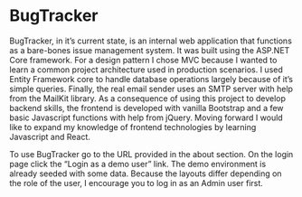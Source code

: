 # BugTracker

BugTracker, in it’s current state, is an internal web application that functions as a bare-bones issue management system. It was built using the ASP.NET Core framework. For a design pattern I chose MVC because I wanted to learn a common project architecture used in production scenarios. I used Entity Framework core to handle database operations largely because of it’s simple queries. Finally, the real email sender uses an SMTP server with help from the MailKit library. As a consequence of using this project to develop backend skills, the frontend is developed with vanilla Bootstrap and a few basic Javascript functions with help from jQuery. Moving forward I would like to expand my knowledge of frontend technologies by learning Javascript and React.

To use BugTracker go to the URL provided in the about section. On the login page click the “Login as a demo user” link. The demo environment is already seeded with some data. Because the layouts differ depending on the role of the user, I encourage you to log in as an Admin user first.
